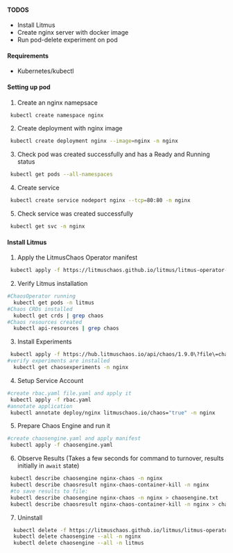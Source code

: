 #### TODOS
- Install Litmus
- Create nginx server with docker image 
- Run pod-delete experiment on pod 

#### Requirements
- Kubernetes/kubectl  

#### Setting up pod 

1. Create an nginx namepsace 
```BASH
 kubectl create namespace nginx
```
2. Create deployment with nginx image
```BASH
 kubectl create deployment nginx --image=nginx -n nginx
```
3. Check pod was created successfully and has a Ready and Running status 
```BASH
 kubectl get pods --all-namespaces
```
4. Create service
```BASH
 kubectl create service nodeport nginx --tcp=80:80 -n nginx
```
5. Check service was created successfully
```BASH
 kubectl get svc -n nginx
```

#### Install Litmus 

1. Apply the LitmusChaos Operator manifest
```BASH 
 kubectl apply -f https://litmuschaos.github.io/litmus/litmus-operator-v1.9.0.yaml
```
2. Verify Litmus installation 
```BASH
#ChaosOperator running 
  kubectl get pods -n litmus
#Chaos CRDs installed 
  kubectl get crds | grep chaos
#Chaos resources created  
  kubectl api-resources | grep chaos
```
3. Install Experiments
```BASH 
 kubectl apply -f https://hub.litmuschaos.io/api/chaos/1.9.0\?file\=charts/generic/experiments.yaml -n nginx
#verify experiments are installed
  kubectl get chaosexperiments -n nginx
```

4. Setup Service Account
```BASH
#create rbac.yaml file.yaml and apply it 
 kubectl apply -f rbac.yaml
#annotate application
 kubectl annotate deploy/nginx litmuschaos.io/chaos="true" -n nginx
```
5. Prepare Chaos Engine and run it
```BASH
#create chaosengine.yaml and apply manifest
 kubectl apply -f chaosengine.yaml
```
6. Observe Results (Takes a few seconds for command to turnover, results initially in `await` state)
```BASH
 kubectl describe chaosengine nginx-chaos -n nginx
 kubectl describe chaosresult nginx-chaos-container-kill -n nginx
 #to save results to file: 
 kubectl describe chaosengine nginx-chaos -n nginx > chaosengine.txt
 kubectl describe chaosresult nginx-chaos-container-kill -n nginx > chaosresult.txt
```
7. Uninstall
```BASH
  kubectl delete -f https://litmuschaos.github.io/litmus/litmus-operator-v1.9.0.yaml
  kubectl delete chaosengine --all -n nginx
  kubectl delete chaosengine --all -n litmus
```
